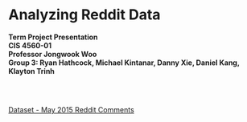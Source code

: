 # Analyzing Reddit Data
**Term Project Presentation**  
**CIS 4560-01**  
**Professor Jongwook Woo**  
**Group 3: Ryan Hathcock, Michael Kintanar, Danny Xie, Daniel Kang, Klayton Trinh**   
##

&nbsp;  

[Dataset - May 2015 Reddit Comments](https://www.kaggle.com/reddit/reddit-comments-may-2015)
